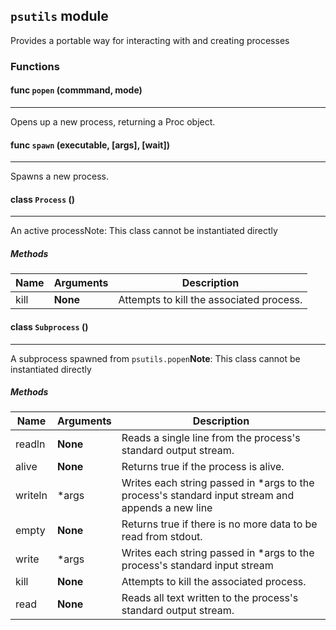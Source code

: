 ## ```psutils``` module

Provides a portable way for interacting with and creating processes
### Functions

#### func ```popen``` (commmand, mode)
___
Opens up a new process, returning a Proc object.
#### func ```spawn``` (executable, [args], [wait])
___
Spawns a new process.

#### class ```Process``` ()
___
An active processNote: This class cannot be instantiated directly
##### Methods

| Name                    | Arguments         | Description |
| ----------------------- | ----------------- | ----------- |
|kill| **None** |Attempts to kill the associated process.|


#### class ```Subprocess``` ()
___
A subprocess spawned from ```psutils.popen```**Note**: This class cannot be instantiated directly
##### Methods

| Name                    | Arguments         | Description |
| ----------------------- | ----------------- | ----------- |
|readln| **None** |Reads a single line from the process's standard output stream.|
|alive| **None** |Returns true if the process is alive.|
|writeln| *args |Writes each string passed in *args to the process's standard input stream and appends a new line|
|empty| **None** |Returns true if there is no more data to be read from stdout.|
|write| *args |Writes each string passed in *args to the process's standard input stream|
|kill| **None** |Attempts to kill the associated process.|
|read| **None** |Reads all text written to the process's standard output stream.|



